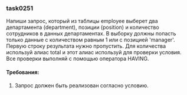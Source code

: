 
### task0251

Напиши запрос, который из таблицы employee выберет два департамента (department), позиции (position) и количество
сотрудников в данных департаментах. В выборку должны попасть только данные с количеством равным 1 или с позицией
&#39;manager&#39;. Первую строку результата нужно пропустить. Для количества используй алиас total и этот алиас используй
для проверки условия. Все проверки выполняй с помощью оператора HAVING.


#### Требования:
1.	Запрос должен быть реализован согласно условию.

